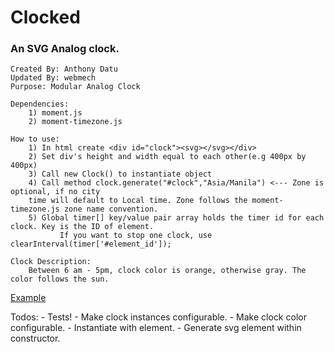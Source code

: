 # Clocked


### An SVG Analog clock. 

	Created By: Anthony Datu
	Updated By: webmech
	Purpose: Modular Analog Clock

	Dependencies:
		1) moment.js
		2) moment-timezone.js

	How to use: 
		1) In html create <div id="clock"><svg></svg></div>
		2) Set div's height and width equal to each other(e.g 400px by 400px)
		3) Call new Clock() to instantiate object
		4) Call method clock.generate("#clock","Asia/Manila") <--- Zone is optional, if no city 
		time will default to Local time. Zone follows the moment-timezone.js zone name convention.
		5) Global timer[] key/value pair array holds the timer id for each clock. Key is the ID of element.
	           If you want to stop one clock, use clearInterval(timer['#element_id']);
	           
	Clock Description:
		Between 6 am - 5pm, clock color is orange, otherwise gray. The color follows the sun. 
		
[Example](http://codepen.io/anon/pen/YwPOXO)

Todos:
 	- Tests!
	- Make clock instances configurable.
	- Make clock color configurable.
	- Instantiate with element.
	- Generate svg element within constructor.
